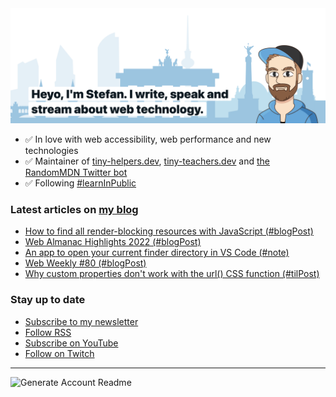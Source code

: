 <img alt="Heyo, I'm Stefan. I write and speak about web technology." src="https://raw.githubusercontent.com/stefanjudis/stefanjudis/main/screenshot.png">

- ✅ In love with web accessibility, web performance and new technologies
- ✅ Maintainer of [tiny-helpers.dev](https://tiny-helpers.dev), [tiny-teachers.dev](https://tiny-teachers.dev/) and [the RandomMDN Twitter bot](https://twitter.com/randomMDN)
- ✅ Following [#learnInPublic](https://www.stefanjudis.com/today-i-learned/)
### Latest articles on [my blog](https://www.stefanjudis.com)

<!-- BLOG-POST-LIST:START -->
- [How to find all render-blocking resources with JavaScript &lpar;#blogPost&rpar;](https://www.stefanjudis.com/blog/how-to-find-all-render-blocking-resources-with-javascript/)
- [Web Almanac Highlights 2022 &lpar;#blogPost&rpar;](https://www.stefanjudis.com/blog/web-almanac-highlights-2022/)
- [An app to open your current finder directory in VS Code &lpar;#note&rpar;](https://www.stefanjudis.com/notes/an-app-to-open-your-current-finder-directory-in-vs-code/)
- [Web Weekly #80 &lpar;#blogPost&rpar;](https://www.stefanjudis.com/blog/web-weekly-80/)
- [Why custom properties don&#39;t work with the url&lpar;&rpar; CSS function &lpar;#tilPost&rpar;](https://www.stefanjudis.com/today-i-learned/custom-properties-dont-work-with-the-url-css-function/)
<!-- BLOG-POST-LIST:END -->

### Stay up to date

- [Subscribe to my newsletter](https://www.stefanjudis.com/newsletter/)
- [Follow RSS](https://www.stefanjudis.com/feeds/)
- [Subscribe on YouTube](https://youtube.com/c/stefanjudis)
- [Follow on Twitch](https://www.twitch.tv/stefanjudis)

---

![Generate Account Readme](https://github.com/stefanjudis/stefanjudis/workflows/Generate%20Account%20Readme/badge.svg)
